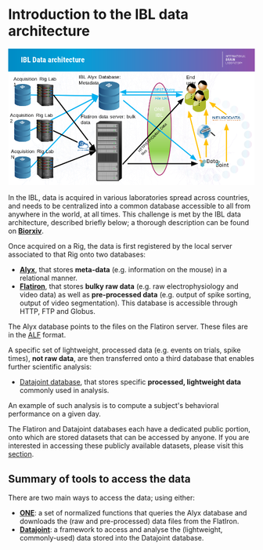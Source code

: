 # Introduction to the IBL data architecture
![Alyx data structure](./_static/IBL_data.png)

In the IBL, data is acquired in various laboratories spread across countries, and needs to be centralized into a common database accessible to all from anywhere in the world, at all times.
This challenge is met by the IBL data architecture, described briefly below; a thorough description can be found on [**Biorxiv**](https://www.biorxiv.org/content/10.1101/827873v3).

Once acquired on a Rig, the data is first registered by the local server associated to that Rig onto two databases:
- [**Alyx**](https://github.com/cortex-lab/alyx), that stores **meta-data** (e.g. information on the mouse) in a relational manner.
- [**Flatiron**](https://www.simonsfoundation.org/flatiron/), that stores **bulky raw data** (e.g. raw electrophysiology and video data) as well as **pre-processed data** (e.g. output of spike sorting, output of video segmentation). This database is accessible through HTTP, FTP and Globus.

The Alyx database points to the files on the Flatiron server.
These files are in the [ALF](04_alf.html) format.

A specific set of lightweight, processed data (e.g. events on trials, spike times), **not raw data**, are then transferred onto a third database that enables further scientific analysis:
- [Datajoint database](https://datajoint.io), that stores specific **processed, lightweight data** commonly used in analysis.

An example of such analysis is to compute a subject's behavioral performance on a given day.

The Flatiron and Datajoint databases each have a dedicated public portion, onto which are stored datasets that can be accessed by anyone.
If you are interested in accessing these publicly available datasets, please visit this [section](08_public.html).

## Summary of tools to access the data
There are two main ways to access the data; using either:
-   [**ONE**](03_one.html): a set of normalized functions that queries the Alyx database and downloads the (raw and pre-processed) data files from the FlatIron.
-   [**Datajoint**](05_datajoint.html): a framework to access and analyse the (lightweight, commonly-used) data stored into the Datajoint database.
